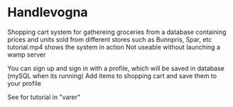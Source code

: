# Handlevogna
Shopping cart system for gathereing groceries from a database containing prices and units sold from different stores such as Bunnpris, Spar, etc
tutorial.mp4 shows the system in action
Not useable without launching a wamp server

You can sign up and sign in with a profile, which will be saved in database (mySQL when its running) 
Add items to shopping cart and save them to your profile

See for tutorial in "varer" 
